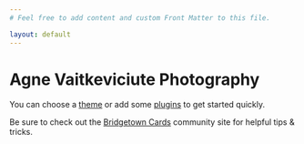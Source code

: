 ```yaml
---
# Feel free to add content and custom Front Matter to this file.

layout: default
---
```


# Agne Vaitkeviciute Photography

You can choose a [theme](https://github.com/topics/bridgetown-theme) or add some [plugins](https://www.bridgetownrb.com/plugins/) to get started quickly.

Be sure to check out the [Bridgetown Cards](https://bridgetown.cards) community site for helpful tips & tricks.

